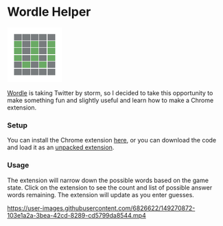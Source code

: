 # Wordle Helper
![Wordle Helper logo](./logo.png)

[Wordle](https://www.powerlanguage.co.uk/wordle/) is taking Twitter by storm, so I decided to take this opportunity to make something fun and slightly useful and learn how to make a Chrome extension.

### Setup
You can install the Chrome extension [here](), or you can download the code and load it as an [unpacked extension](https://developer.chrome.com/docs/extensions/mv3/getstarted/).

### Usage
The extension will narrow down the possible words based on the game state. Click on the extension to see the count and list of possible answer words remaining. The extension will update as you enter guesses.

https://user-images.githubusercontent.com/6826622/149270872-103e1a2a-3bea-42cd-8289-cd5799da8544.mp4

